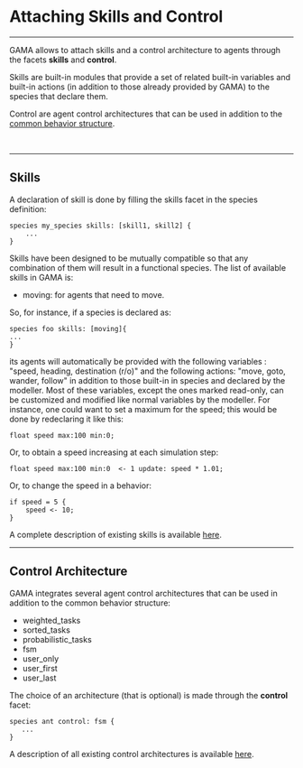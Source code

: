 # Attaching Skills and Control

---


GAMA allows to attach skills and a control architecture to agents through the facets **skills** and **control**.

Skills are built-in modules that provide a set of related built-in variables and built-in actions (in addition to those already provided by GAMA) to the species that declare them.

Control are agent control architectures that can be used in addition to the [common behavior structure](G__DefiningBehaviors).


<br />

---


## Skills

A declaration of skill is done by filling the skills facet in the species definition:

```
species my_species skills: [skill1, skill2] {
    ...
}
```

Skills have been designed to be mutually compatible so that any combination of them will result in a functional species. The list of available skills in GAMA is:
  * moving: for agents that need to move.

So, for instance, if a species is declared as:

```
species foo skills: [moving]{
...
}
```

its agents will automatically be provided with the following variables : "speed, heading, destination (r/o)" and the following actions: "move, goto, wander, follow" in addition to those built-in in species and declared by the modeller. Most of these variables, except the ones marked read-only, can be customized and modified like normal variables by the modeller. For instance, one could want to set a maximum for the speed; this would be done by redeclaring it like this:

```
float speed max:100 min:0;
```

Or, to obtain a speed increasing at each simulation step:

```
float speed max:100 min:0  <- 1 update: speed * 1.01;
```

Or, to change the speed in a behavior:

```
if speed = 5 {
    speed <- 10;
}
```

A complete description of existing skills is available [here](G__BuiltInSkills).
<br />

---


## Control Architecture

GAMA integrates several agent control architectures that can be used in addition to the common behavior structure:
  * weighted\_tasks
  * sorted\_tasks
  * probabilistic\_tasks
  * fsm
  * user\_only
  * user\_first
  * user\_last

The choice of an architecture (that is optional) is made through the **control** facet:
```
species ant control: fsm {
   ...
}
```

A description of all existing control architectures is available [here](G__BuiltInControlArchitectures).